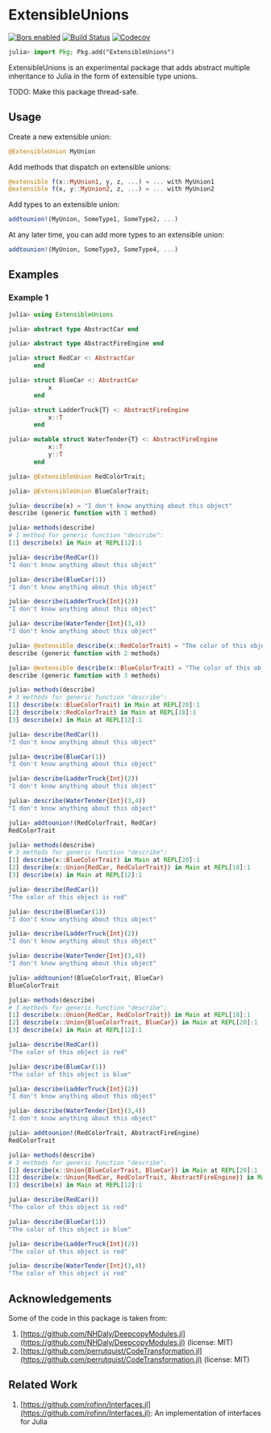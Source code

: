 # ExtensibleUnions

[![Bors enabled](https://bors.tech/images/badge_small.svg)](https://app.bors.tech/repositories/20023)
[![Build Status](https://travis-ci.com/bcbi/ExtensibleUnions.jl.svg?branch=master)](https://travis-ci.com/bcbi/ExtensibleUnions.jl/branches)
[![Codecov](https://codecov.io/gh/bcbi/ExtensibleUnions.jl/branch/master/graph/badge.svg)](https://codecov.io/gh/bcbi/ExtensibleUnions.jl)

```julia
julia> import Pkg; Pkg.add("ExtensibleUnions")
```

ExtensibleUnions is an experimental package that adds abstract multiple inheritance to Julia in the
form of extensible type unions.

TODO: Make this package thread-safe.

## Usage

Create a new extensible union:
```julia
@ExtensibleUnion MyUnion
```

Add methods that dispatch on extensible unions:
```julia
@extensible f(x::MyUnion1, y, z, ...) = ... with MyUnion1
@extensible f(x, y::MyUnion2, z, ...) = ... with MyUnion2
```

Add types to an extensible union:
```julia
addtounion!(MyUnion, SomeType1, SomeType2, ...)
```

At any later time, you can add more types to an extensible union:
```julia
addtounion!(MyUnion, SomeType3, SomeType4, ...)
```

## Examples

### Example 1

```julia
julia> using ExtensibleUnions

julia> abstract type AbstractCar end

julia> abstract type AbstractFireEngine end

julia> struct RedCar <: AbstractCar
       end

julia> struct BlueCar <: AbstractCar
           x
       end

julia> struct LadderTruck{T} <: AbstractFireEngine
           x::T
       end

julia> mutable struct WaterTender{T} <: AbstractFireEngine
           x::T
           y::T
       end

julia> @ExtensibleUnion RedColorTrait;

julia> @ExtensibleUnion BlueColorTrait;

julia> describe(x) = "I don't know anything about this object"
describe (generic function with 1 method)

julia> methods(describe)
# 1 method for generic function "describe":
[1] describe(x) in Main at REPL[12]:1

julia> describe(RedCar())
"I don't know anything about this object"

julia> describe(BlueCar(1))
"I don't know anything about this object"

julia> describe(LadderTruck{Int}(2))
"I don't know anything about this object"

julia> describe(WaterTender{Int}(3,4))
"I don't know anything about this object"

julia> @extensible describe(x::RedColorTrait) = "The color of this object is red" with RedColorTrait
describe (generic function with 2 methods)

julia> @extensible describe(x::BlueColorTrait) = "The color of this object is blue" with BlueColorTrait
describe (generic function with 3 methods)

julia> methods(describe)
# 3 methods for generic function "describe":
[1] describe(x::BlueColorTrait) in Main at REPL[20]:1
[2] describe(x::RedColorTrait) in Main at REPL[18]:1
[3] describe(x) in Main at REPL[12]:1

julia> describe(RedCar())
"I don't know anything about this object"

julia> describe(BlueCar(1))
"I don't know anything about this object"

julia> describe(LadderTruck{Int}(2))
"I don't know anything about this object"

julia> describe(WaterTender{Int}(3,4))
"I don't know anything about this object"

julia> addtounion!(RedColorTrait, RedCar)
RedColorTrait

julia> methods(describe)
# 3 methods for generic function "describe":
[1] describe(x::BlueColorTrait) in Main at REPL[20]:1
[2] describe(x::Union{RedCar, RedColorTrait}) in Main at REPL[18]:1
[3] describe(x) in Main at REPL[12]:1

julia> describe(RedCar())
"The color of this object is red"

julia> describe(BlueCar(1))
"I don't know anything about this object"

julia> describe(LadderTruck{Int}(2))
"I don't know anything about this object"

julia> describe(WaterTender{Int}(3,4))
"I don't know anything about this object"

julia> addtounion!(BlueColorTrait, BlueCar)
BlueColorTrait

julia> methods(describe)
# 3 methods for generic function "describe":
[1] describe(x::Union{RedCar, RedColorTrait}) in Main at REPL[18]:1
[2] describe(x::Union{BlueColorTrait, BlueCar}) in Main at REPL[20]:1
[3] describe(x) in Main at REPL[12]:1

julia> describe(RedCar())
"The color of this object is red"

julia> describe(BlueCar(1))
"The color of this object is blue"

julia> describe(LadderTruck{Int}(2))
"I don't know anything about this object"

julia> describe(WaterTender{Int}(3,4))
"I don't know anything about this object"

julia> addtounion!(RedColorTrait, AbstractFireEngine)
RedColorTrait

julia> methods(describe)
# 3 methods for generic function "describe":
[1] describe(x::Union{BlueColorTrait, BlueCar}) in Main at REPL[20]:1
[2] describe(x::Union{RedCar, RedColorTrait, AbstractFireEngine}) in Main at REPL[18]:1
[3] describe(x) in Main at REPL[12]:1

julia> describe(RedCar())
"The color of this object is red"

julia> describe(BlueCar(1))
"The color of this object is blue"

julia> describe(LadderTruck{Int}(2))
"The color of this object is red"

julia> describe(WaterTender{Int}(3,4))
"The color of this object is red"
```

## Acknowledgements

Some of the code in this package is taken from:
1. [https://github.com/NHDaly/DeepcopyModules.jl](https://github.com/NHDaly/DeepcopyModules.jl) (license: MIT)
2. [https://github.com/perrutquist/CodeTransformation.jl](https://github.com/perrutquist/CodeTransformation.jl) (license: MIT)

## Related Work

1. [https://github.com/rofinn/Interfaces.jl](https://github.com/rofinn/Interfaces.jl): An implementation of interfaces for Julia

